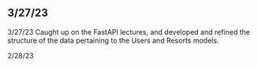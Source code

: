 ## 3/27/23

3/27/23
Caught up on the FastAPI lectures, and developed and refined the structure of the data pertaining to the Users and Resorts models.

2/28/23
